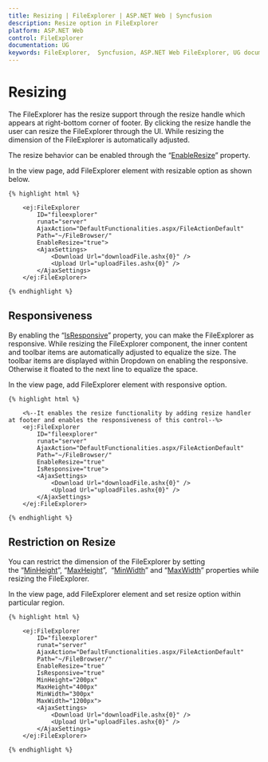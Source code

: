 ```yaml
---
title: Resizing | FileExplorer | ASP.NET Web | Syncfusion
description: Resize option in FileExplorer
platform: ASP.NET Web
control: FileExplorer
documentation: UG
keywords: FileExplorer,  Syncfusion, ASP.NET Web FileExplorer, UG document, Resizing
---
```

# Resizing

The FileExplorer has the resize support through the resize handle which appears at right-bottom corner of footer. By clicking the resize handle the user can resize the FileExplorer through the UI. While resizing the dimension of the FileExplorer is automatically adjusted.

The resize behavior can be enabled through the “[EnableResize](http://help.syncfusion.com/js/api/ejfileexplorer#members:enableresize)” property.

In the view page, add FileExplorer element with resizable option as shown below.
    
    {% highlight html %}
    
        <ej:FileExplorer
            ID="fileexplorer"
            runat="server"
            AjaxAction="DefaultFunctionalities.aspx/FileActionDefault"
            Path="~/FileBrowser/" 
            EnableResize="true">        
            <AjaxSettings>
                <Download Url="downloadFile.ashx{0}" />
                <Upload Url="uploadFiles.ashx{0}" />
            </AjaxSettings>       
        </ej:FileExplorer>
        
    {% endhighlight %}
    
## Responsiveness

By enabling the “[IsResponsive](http://help.syncfusion.com/js/api/ejfileexplorer#members:isresponsive)” property, you can make the FileExplorer as responsive. While resizing the FileExplorer component, the inner content and toolbar items are automatically adjusted to equalize the size. The toolbar items are displayed within Dropdown on enabling the responsive. Otherwise it floated to the next line to equalize the space.

In the view page, add FileExplorer element with responsive option.
    
    {% highlight html %}
    
        <%--It enables the resize functionality by adding resize handler at footer and enables the responsiveness of this control--%>
        <ej:FileExplorer
            ID="fileexplorer"
            runat="server"
            AjaxAction="DefaultFunctionalities.aspx/FileActionDefault"
            Path="~/FileBrowser/" 
            EnableResize="true" 
            IsResponsive="true">        
            <AjaxSettings>
                <Download Url="downloadFile.ashx{0}" />
                <Upload Url="uploadFiles.ashx{0}" />
            </AjaxSettings>       
        </ej:FileExplorer>
        
    {% endhighlight %}
    
## Restriction on Resize

You can restrict the dimension of the FileExplorer by setting the “[MinHeight](http://help.syncfusion.com/js/api/ejfileexplorer#members:minheight)”, “[MaxHeight](http://help.syncfusion.com/js/api/ejfileexplorer#members:maxheight)”,  “[MinWidth](http://help.syncfusion.com/js/api/ejfileexplorer#members:minwidth)” and “[MaxWidth](http://help.syncfusion.com/js/api/ejfileexplorer#members:maxwidth)” properties while resizing the FileExplorer.

In the view page, add FileExplorer element and set resize option within particular region.

    {% highlight html %}
    
        <ej:FileExplorer
            ID="fileexplorer"
            runat="server"
            AjaxAction="DefaultFunctionalities.aspx/FileActionDefault"
            Path="~/FileBrowser/" 
            EnableResize="true" 
            IsResponsive="true" 
            MinHeight="200px" 
            MaxHeight="400px" 
            MinWidth="300px" 
            MaxWidth="1200px">        
            <AjaxSettings>
                <Download Url="downloadFile.ashx{0}" />
                <Upload Url="uploadFiles.ashx{0}" />
            </AjaxSettings>       
        </ej:FileExplorer>
        
    {% endhighlight %}

